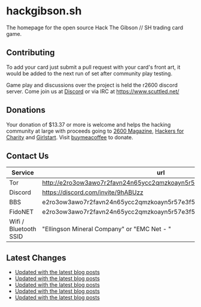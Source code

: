 # hackgibson.sh
The homepage for the open source Hack The Gibson // SH trading card game.


## Contributing

To add your card just submit a pull request with your card's front art, it would be added to the next run of set after community play testing.

Game play and discussions over the project is held the r2600 discord server. Come join us at [Discord](https://discord.com/invite/9hABUzz) or via IRC at https://www.scuttled.net/


## Donations

Your donation of $13.37 or more is welcome and helps the hacking community at large with proceeds going to [2600 Magazine](https://2600.com/), [Hackers for Charity](https://hackersforcharity.org) and [Girlstart](https://girlstart.org).  Visit [buymeacoffee](https://www.buymeacoffee.com/hackgibson.sh) to donate.


## Contact Us

Service | url
-|-
Tor | http://e2ro3ow3awo7r2favn24n65ycc2qmzkoayn5r57e3f56nvjwdcgg32ad.onion
Discord | https://discord.com/invite/9hABUzz
BBS | e2ro3ow3awo7r2favn24n65ycc2qmzkoayn5r57e3f56nvjwdcgg32ad.onion:23
FidoNET | e2ro3ow3awo7r2favn24n65ycc2qmzkoayn5r57e3f56nvjwdcgg32ad.onion:24554
Wifi / Bluetooth SSID | "Ellingson Mineral Company" or "EMC Net - <fidonet address>"

## Latest Changes
<!-- BLOG-POST-LIST:START -->
- [Updated with the latest blog posts](https://github.com/DFW2600/hackgibson.sh/commit/fdaeb33a6788c0c8084771dbcc2c2ef2bfd36093)
- [Updated with the latest blog posts](https://github.com/DFW2600/hackgibson.sh/commit/2bd284ef8553acbb22755b422a0d52691b94b298)
- [Updated with the latest blog posts](https://github.com/DFW2600/hackgibson.sh/commit/f72b7391e8a82db4a7c8f4989df257730b6d12a5)
- [Updated with the latest blog posts](https://github.com/DFW2600/hackgibson.sh/commit/8492503f50ebf9b6822d8f9d9b2f96609e59956c)
- [Updated with the latest blog posts](https://github.com/DFW2600/hackgibson.sh/commit/de2971d841b522c9cfbc358540d4d47e0d22c32a)
<!-- BLOG-POST-LIST:END -->
